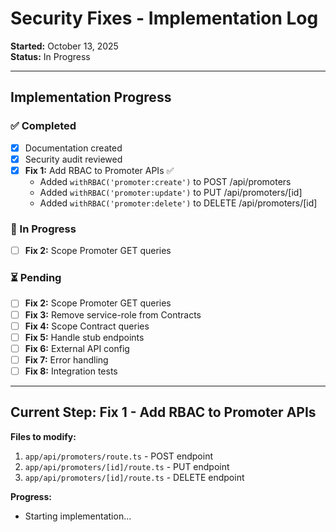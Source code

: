 # Security Fixes - Implementation Log

**Started:** October 13, 2025  
**Status:** In Progress

---

## Implementation Progress

### ✅ Completed

- [x] Documentation created
- [x] Security audit reviewed
- [x] **Fix 1:** Add RBAC to Promoter APIs ✅
  - Added `withRBAC('promoter:create')` to POST /api/promoters
  - Added `withRBAC('promoter:update')` to PUT /api/promoters/[id]
  - Added `withRBAC('promoter:delete')` to DELETE /api/promoters/[id]

### 🔄 In Progress

- [ ] **Fix 2:** Scope Promoter GET queries

### ⏳ Pending

- [ ] **Fix 2:** Scope Promoter GET queries
- [ ] **Fix 3:** Remove service-role from Contracts
- [ ] **Fix 4:** Scope Contract queries
- [ ] **Fix 5:** Handle stub endpoints
- [ ] **Fix 6:** External API config
- [ ] **Fix 7:** Error handling
- [ ] **Fix 8:** Integration tests

---

## Current Step: Fix 1 - Add RBAC to Promoter APIs

**Files to modify:**

1. `app/api/promoters/route.ts` - POST endpoint
2. `app/api/promoters/[id]/route.ts` - PUT endpoint
3. `app/api/promoters/[id]/route.ts` - DELETE endpoint

**Progress:**

- Starting implementation...
